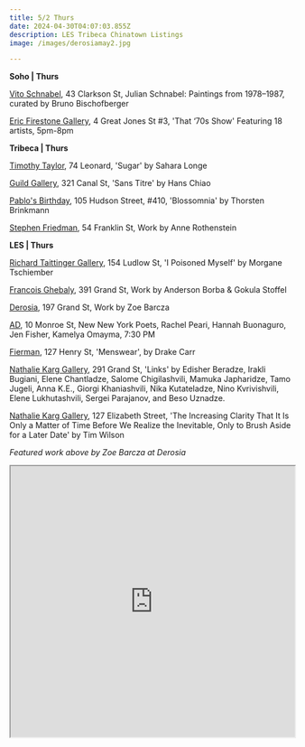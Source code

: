```yaml
---
title: 5/2 Thurs
date: 2024-04-30T04:07:03.855Z
description: LES Tribeca Chinatown Listings
image: /images/derosiamay2.jpg

---
```

**S﻿oho | Thurs**

[Vito Schnabel](https://www.vitoschnabel.com/exhibitions), 43 Clarkson St, Julian Schnabel: Paintings from 1978–1987, curated by Bruno Bischofberger

[Eric Firestone Gallery](https://www.ericfirestonegallery.com/exhibitions/that-70s-show2), 4 Great Jones St #3, 'That ‘70s Show' Featuring 18 artists, 5pm-8pm

**T﻿ribeca | Thurs**

[Timothy Taylor](https://www.timothytaylor.com/exhibitions/232-sahara-longe-sugar/), 74 Leonard, 'Sugar' by Sahara Longe

[Guild Gallery](https://rwguildgalleryny.com/blogs/upcoming/han-chiao), 321 Canal St, 'Sans Titre' by Hans Chiao

[Pablo's Birthday](https://pablosbirthday.com/exhibitions/116-blossomnia/), 105 Hudson Street, #410, 'Blossomnia' by Thorsten Brinkmann

[Stephen Friedman](https://www.stephenfriedman.com/exhibitions/187-anne-rothenstein-new-york-opening-thursday-2-may-68pm/), 54 Franklin St, Work by Anne Rothenstein

**L﻿ES | Thurs**

[Richard Taittinger Gallery](https://richardtaittinger.com/exhibitions/), 154 Ludlow St, 'I Poisoned Myself' by Morgane Tschiember

[Francois Ghebaly](http://ghebaly.com/), 391 Grand St, Work by Anderson Borba & Gokula Stoffel

[Derosia](https://www.derosia.nyc/exhibitions/zoe-barcza), 197 Grand St, Work by Zoe Barcza

[A﻿D](https://www.instagram.com/ad.nyc), 10 Monroe St, New New York Poets, Rachel Peari, Hannah Buonaguro, Jen Fisher, Kamelya Omayma, 7:30 PM

[Fierman](https://fierman.nyc/), 127 Henry St,  'Menswear', by Drake Carr

[Nathalie Karg Gallery](https://nathaliekarg.com/exhibitions/84-links/press_release_text/), 291 Grand St, 'Links' by Edisher Beradze, Irakli Bugiani, Elene Chantladze, Salome Chigilashvili, Mamuka Japharidze, Tamo Jugeli, Anna K.E., Giorgi Khaniashvili, Nika Kutateladze, Nino Kvrivishvili, Elene Lukhutashvili, Sergei Parajanov, and Beso Uznadze.

[Nathalie Karg Gallery](https://nathaliekarg.com/exhibitions/83-the-increasing-clarity-that-it-is-only-a-tim-wilson/press_release_text/), 127 Elizabeth Street, 'The Increasing Clarity That It Is Only a Matter of Time Before We Realize the Inevitable, Only to Brush Aside for a Later Date' by Tim Wilson

*F﻿eatured work above by Zoe Barcza at Derosia*

<iframe src="https://www.google.com/maps/d/u/1/embed?mid=1W1BeHjNwJUQ-Mi3RflZypUtDnk3HZQ8&ehbc=2E312F" width="100%" height="480"></iframe>